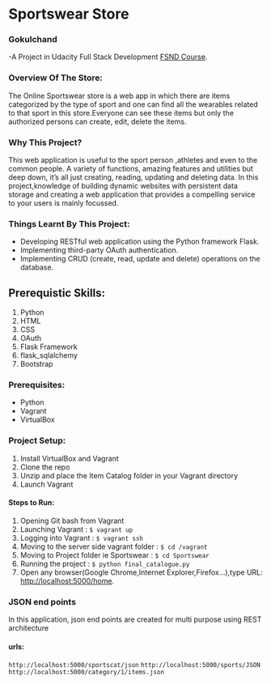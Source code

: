 # Sportswear Store 
### Gokulchand
-A Project in  Udacity Full Stack Development [FSND Course](https://www.udacity.com/course/full-stack-web-developer-nanodegree--nd004).

### Overview Of The Store:
The Online Sportswear store is a web app in which there are items categorized by the type of sport and one can find all the wearables related to that sport in this store.Everyone can see these items but only the authorized persons can create, edit, delete the items. 

### Why This Project?
This web application is useful to the sport person ,athletes and even to the common people.
A variety of functions, amazing features and utilities  but deep down, it’s  all just creating, reading, updating and deleting data. In this project,knowledge of building dynamic websites with persistent data storage and creating a web application that provides a compelling service to your users is mainly focussed.

### Things Learnt By This Project:
  * Developing RESTful web application using the Python framework Flask.
  * Implementing  third-party OAuth authentication.
  * Implementing CRUD (create, read, update and delete) operations on the database.

## Prerequistic Skills:
1. Python
2. HTML
3. CSS
4. OAuth
5. Flask Framework
6. flask_sqlalchemy
7. Bootstrap

### Prerequisites:
* Python 
* Vagrant
* VirtualBox

### Project Setup:
1. Install VirtualBox and Vagrant
2. Clone the repo
3. Unzip and place the Item Catalog folder in your Vagrant directory
4. Launch Vagrant


#### Steps to Run:
  1. Opening Git bash from Vagrant
  2. Launching Vagrant :
  `
    $ vagrant up
  `
  3. Logging into Vagrant :
  `
    $ vagrant ssh
  `
  4. Moving  to the server side vagrant folder :
  `
    $ cd /vagrant
  `
  5. Moving to Project folder ie Sportswear :
  `
    $ cd Sportswear
  `
  6. Running the project :
  `
    $ python final_catalogue.py
  `
  7. Open any browser(Google Chrome,Internet Explorer,Firefox...),type URL:
  [http://localhost:5000/home](http://localhost:5000/login).
  ### JSON end points
  In this application, json end points are created for multi purpose using REST architecture 
#### urls:
`
http://localhost:5000/sportscat/json
`
`
http://localhost:5000/sports/JSON
`
`
http://localhost:5000/category/1/items.json
`


